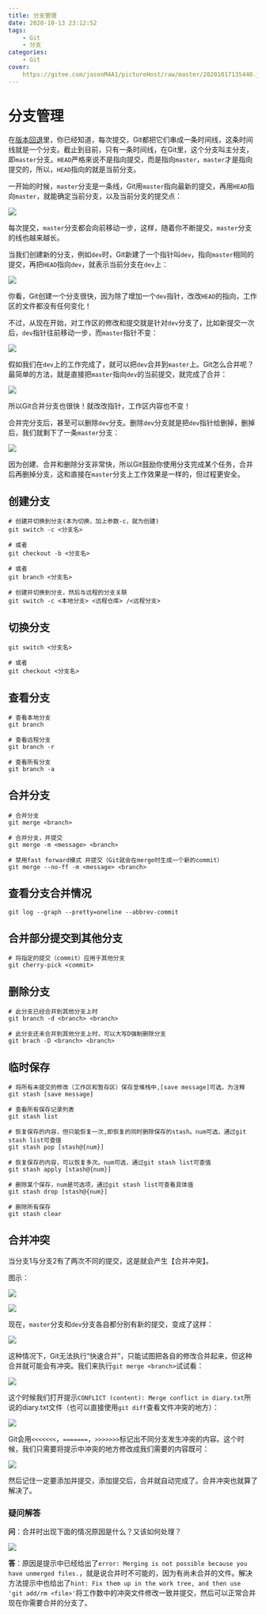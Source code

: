 ```yaml
---
title: 分支管理
date: 2020-10-13 23:12:52
tags: 
	- Git
	- 分支
categories:
	- Git
cover:
	https://gitee.com/jasonM4A1/pictureHost/raw/master/20201017135440.jpg
---
```

# 分支管理

在[版本回退](https://www.liaoxuefeng.com/wiki/896043488029600/897013573512192)里，你已经知道，每次提交，Git都把它们串成一条时间线，这条时间线就是一个分支。截止到目前，只有一条时间线，在Git里，这个分支叫主分支，即`master`分支。`HEAD`严格来说不是指向提交，而是指向`master`，`master`才是指向提交的，所以，`HEAD`指向的就是当前分支。

一开始的时候，`master`分支是一条线，Git用`master`指向最新的提交，再用`HEAD`指向`master`，就能确定当前分支，以及当前分支的提交点：

![](https://gitee.com/jasonM4A1/pictureHost/raw/master/20201011110016.png)

每次提交，`master`分支都会向前移动一步，这样，随着你不断提交，`master`分支的线也越来越长。

当我们创建新的分支，例如`dev`时，Git新建了一个指针叫`dev`，指向`master`相同的提交，再把`HEAD`指向`dev`，就表示当前分支在`dev`上：

![](https://gitee.com/jasonM4A1/pictureHost/raw/master/20201011110054.png)

你看，Git创建一个分支很快，因为除了增加一个`dev`指针，改改`HEAD`的指向，工作区的文件都没有任何变化！

不过，从现在开始，对工作区的修改和提交就是针对`dev`分支了，比如新提交一次后，`dev`指针往前移动一步，而`master`指针不变：

![](https://gitee.com/jasonM4A1/pictureHost/raw/master/20201011110129.png)

假如我们在`dev`上的工作完成了，就可以把`dev`合并到`master`上。Git怎么合并呢？最简单的方法，就是直接把`master`指向`dev`的当前提交，就完成了合并：

![](https://gitee.com/jasonM4A1/pictureHost/raw/master/20201011110222.png)

所以Git合并分支也很快！就改改指针，工作区内容也不变！

合并完分支后，甚至可以删除`dev`分支。删除`dev`分支就是把`dev`指针给删掉，删掉后，我们就剩下了一条`master`分支：

![](https://gitee.com/jasonM4A1/pictureHost/raw/master/20201011110257.png)

因为创建、合并和删除分支非常快，所以Git鼓励你使用分支完成某个任务，合并后再删掉分支，这和直接在`master`分支上工作效果是一样的，但过程更安全。



## 创建分支

~~~Git
# 创建并切换到分支(本为切换，加上参数-c，就为创建)
git switch -c <分支名>

# 或者
git checkout -b <分支名>

# 或者
git branch <分支名>

# 创建并切换到分支，然后与远程的分支关联
git switch -c <本地分支> <远程仓库> /<远程分支>
~~~

## 切换分支

~~~Git
git switch <分支名>

# 或者
git checkout <分支名>
~~~

## 查看分支

~~~Git
# 查看本地分支
git branch

# 查看远程分支
git branch -r

# 查看所有分支
git branch -a
~~~

## 合并分支

~~~Git
# 合并分支
git merge <branch>

# 合并分支，并提交
git merge -m <message> <branch>

# 禁用fast forward模式 并提交（Git就会在merge时生成一个新的commit）
git merge --no-ff -m <message> <branch>
~~~

## 查看分支合并情况

~~~Git
git log --graph --pretty=oneline --abbrev-commit
~~~

## 合并部分提交到其他分支

~~~Git
# 将指定的提交（commit）应用于其他分支
git cherry-pick <commit>
~~~

## 删除分支

~~~Git
# 此分支已经合并到其他分支上时
git branch -d <branch> <branch>

# 此分支还未合并到其他分支上时，可以大写D强制删除分支
git brach -D <branch> <branch>
~~~

## 临时保存

~~~Git
# 将所有未提交的修改（工作区和暂存区）保存至堆栈中,[save message]可选，为注释
git stash [save message]

# 查看所有保存记录列表
git stash list

# 恢复保存的内容，但只能恢复一次,即恢复的同时删除保存的stash。num可选，通过git stash list可查值
git stash pop [stash@{num}]

# 恢复保存的内容，可以恢复多次。num可选，通过git stash list可查值
git stash apply [stash@{num}]

# 删除某个保存，num是可选项，通过git stash list可查看具体值
git stash drop [stash@{num}]

# 删除所有保存
git stash clear
~~~

## 合并冲突

当分支1与分支2有了两次不同的提交，这是就会产生【合并冲突】。

图示：

![](https://gitee.com/jasonM4A1/pictureHost/raw/master/20201012093535.png)

![](https://gitee.com/jasonM4A1/pictureHost/raw/master/20201012093716.png)

现在，`master`分支和`dev`分支各自都分别有新的提交，变成了这样：

![](https://gitee.com/jasonM4A1/pictureHost/raw/master/20201012094147.png)

这种情况下，Git无法执行“快速合并”，只能试图把各自的修改合并起来，但这种合并就可能会有冲突。我们来执行`git merge <branch>`试试看：

![](https://gitee.com/jasonM4A1/pictureHost/raw/master/20201012094303.png)

这个时候我们打开提示`CONFLICT (content): Merge conflict in diary.txt`所说的diary.txt文件（也可以直接使用`git diff`查看文件冲突的地方）：

![](https://gitee.com/jasonM4A1/pictureHost/raw/master/20201012094520.png)

Git会用`<<<<<<<`，`=======`，`>>>>>>>`标记出不同分支发生冲突的内容。这个时候，我们只需要将提示中冲突的地方修改成我们需要的内容既可：

![](https://gitee.com/jasonM4A1/pictureHost/raw/master/20201012095109.png)

然后记住一定要添加并提交，添加提交后，合并就自动完成了。合并冲突也就算了解决了。

### 疑问解答

**问**：合并时出现下面的情况原因是什么？又该如何处理？

![](https://gitee.com/jasonM4A1/pictureHost/raw/master/20201012095334.png)

**答**：原因是提示中已经给出了`error: Merging is not possible because you have unmerged files.`，就是说合并时不可能的，因为有尚未合并的文件。解决方法提示中也给出了`hint: Fix them up in the work tree, and then use 'git add/rm <file>'`将工作数中的冲突文件修改一致并提交，然后可以正常合并现在你需要合并的分支了。